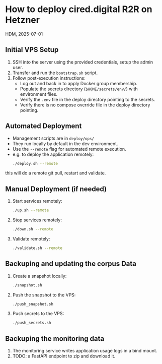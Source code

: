 # How to deploy cired.digital R2R on Hetzner

HDM, 2025-07-01


## Initial VPS Setup

1. SSH into the server using the provided credentials, setup the admin user.
2. Transfer and run the `bootstrap.sh` script.
3. Follow post-execution instructions:
   - Log out and back in to apply Docker group membership.
   - Populate the secrets directory (`$HOME/secrets/env/`) with environment files.
   - Verify the `.env` file in the deploy directory pointing to the secrets.
   - Verify there is no compose override file in the deploy directory pointing.



## Automated Deployment

- Management scripts are in `deploy/ops/`
- They run locally by default in the dev environment.
- Use the `--remote` flag for automated remote execution.
- e.g. to deploy the application remotely:
   ```bash
   ./deploy.sh --remote
   ```
this will do a remote git pull, restart and validate.

## Manual Deployment (if needed)

1. Start services remotely:
   ```bash
   ./up.sh --remote
   ```
2. Stop services remotely:
   ```bash
   ./down.sh --remote
   ```
3. Validate remotely:
   ```bash
   ./validate.sh --remote
   ```

## Backuping and updating the corpus Data

1. Create a snapshot locally:
   ```bash
   ./snapshot.sh
   ```
2. Push the snapshot to the VPS:
   ```bash
   ./push_snapshot.sh
   ```
3. Push secrets to the VPS:
   ```bash
   ./push_secrets.sh
   ```
## Backuping the monitoring data

1. The monitoring service writes application usage logs in a bind mount.
2. TODO: a FastAPI endpoint to zip and download it.
